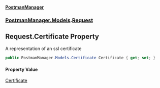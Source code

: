 #### [PostmanManager](PostmanManager.md 'PostmanManager')
### [PostmanManager.Models](PostmanManager.md#PostmanManager.Models 'PostmanManager.Models').[Request](PostmanManager.md#PostmanManager.Models.Request 'PostmanManager.Models.Request')

## Request.Certificate Property

A representation of an ssl certificate

```csharp
public PostmanManager.Models.Certificate Certificate { get; set; }
```

#### Property Value
[Certificate](PostmanManager.md#PostmanManager.Models.Certificate 'PostmanManager.Models.Certificate')